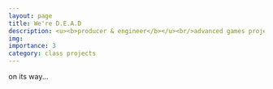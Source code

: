 ```yaml
---
layout: page
title: We're D.E.A.D
description: <u><b>producer & engineer</b></u><br/>advanced games project<br/>summer 2025 - spring 2027
img: 
importance: 3
category: class projects
---
```


on its way...
